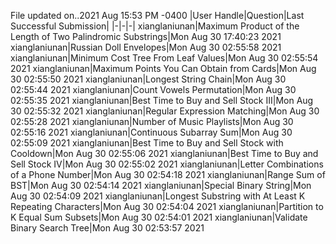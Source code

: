 File updated on..2021 Aug 15:53 PM -0400
|User Handle|Question|Last Successful Submission|
|-|-|-|
xianglaniunan|Maximum Product of the Length of Two Palindromic Substrings|Mon Aug 30 17:40:23 2021
xianglaniunan|Russian Doll Envelopes|Mon Aug 30 02:55:58 2021
xianglaniunan|Minimum Cost Tree From Leaf Values|Mon Aug 30 02:55:54 2021
xianglaniunan|Maximum Points You Can Obtain from Cards|Mon Aug 30 02:55:50 2021
xianglaniunan|Longest String Chain|Mon Aug 30 02:55:44 2021
xianglaniunan|Count Vowels Permutation|Mon Aug 30 02:55:35 2021
xianglaniunan|Best Time to Buy and Sell Stock III|Mon Aug 30 02:55:32 2021
xianglaniunan|Regular Expression Matching|Mon Aug 30 02:55:28 2021
xianglaniunan|Number of Music Playlists|Mon Aug 30 02:55:16 2021
xianglaniunan|Continuous Subarray Sum|Mon Aug 30 02:55:09 2021
xianglaniunan|Best Time to Buy and Sell Stock with Cooldown|Mon Aug 30 02:55:06 2021
xianglaniunan|Best Time to Buy and Sell Stock IV|Mon Aug 30 02:55:02 2021
xianglaniunan|Letter Combinations of a Phone Number|Mon Aug 30 02:54:18 2021
xianglaniunan|Range Sum of BST|Mon Aug 30 02:54:14 2021
xianglaniunan|Special Binary String|Mon Aug 30 02:54:09 2021
xianglaniunan|Longest Substring with At Least K Repeating Characters|Mon Aug 30 02:54:04 2021
xianglaniunan|Partition to K Equal Sum Subsets|Mon Aug 30 02:54:01 2021
xianglaniunan|Validate Binary Search Tree|Mon Aug 30 02:53:57 2021
